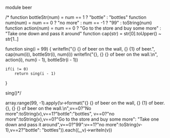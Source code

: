module beer

/*
function bottleStr(num) = num == 1 ? "bottle" : "bottles"
function num(num) = num == 0 ? "no more" : num == -1 ? "99" : toString(num)
function action(num) = num == 0 ? "Go to the store and buy some more" : "Take one down and pass it around"
function cap(str) = str[0].toUpper() ~ str[1..]

function sing(i = 99)
{
	writefln("{} {} of beer on the wall, {} {1} of beer.", cap(num(i)), bottleStr(i), num(i))
	writefln("{}, {} {} of beer on the wall.\n", action(i), num(i - 1), bottleStr(i - 1))

	if(i != 0)
		return sing(i - 1)
}

sing()*/

array.range(99, -1).apply(\v->format("{} {} of beer on the wall, {} {1} of beer.
{}, {} {} of beer on the wall.\n",v==0?"No more":toString(v),v==1?"bottle":"bottles",
v==0?"no more":toString(v),v==0?"Go to the store and buy some more":
"Take one down and pass it around",v==0?"99":v==1?"no more":toString(v-1),v==2?"bottle":
"bottles")).each(\(_,v)->writeln(v))